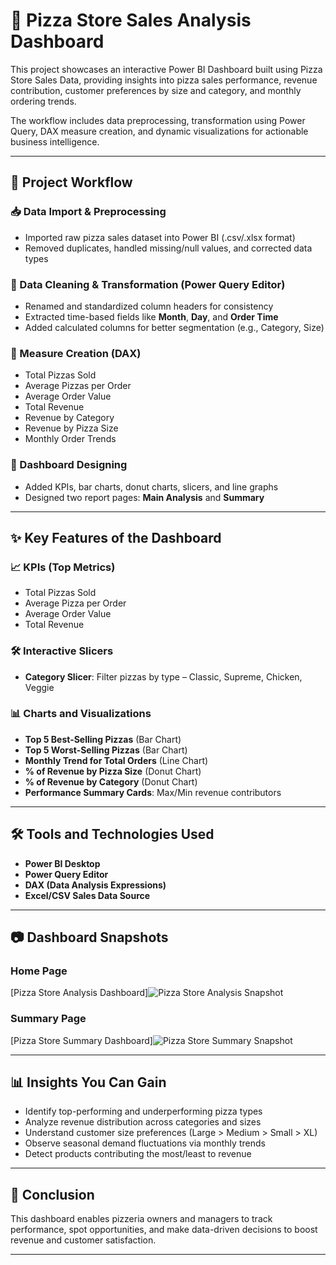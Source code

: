 # 🍕 Pizza Store Sales Analysis Dashboard 

This project showcases an interactive Power BI Dashboard built using Pizza Store Sales Data, providing insights into pizza sales performance, revenue contribution, customer preferences by size and category, and monthly ordering trends.

The workflow includes data preprocessing, transformation using Power Query, DAX measure creation, and dynamic visualizations for actionable business intelligence.

---

## 📌 Project Workflow

### 📥 Data Import & Preprocessing

- Imported raw pizza sales dataset into Power BI (.csv/.xlsx format)
- Removed duplicates, handled missing/null values, and corrected data types

### 🧹 Data Cleaning & Transformation (Power Query Editor)

- Renamed and standardized column headers for consistency
- Extracted time-based fields like **Month**, **Day**, and **Order Time**
- Added calculated columns for better segmentation (e.g., Category, Size)

### 📐 Measure Creation (DAX)

- Total Pizzas Sold  
- Average Pizzas per Order  
- Average Order Value  
- Total Revenue  
- Revenue by Category  
- Revenue by Pizza Size  
- Monthly Order Trends  

### 🎨 Dashboard Designing

- Added KPIs, bar charts, donut charts, slicers, and line graphs
- Designed two report pages: **Main Analysis** and **Summary**

---

## ✨ Key Features of the Dashboard

### 📈 KPIs (Top Metrics)

- Total Pizzas Sold  
- Average Pizza per Order  
- Average Order Value  
- Total Revenue  

### 🛠 Interactive Slicers

- **Category Slicer**: Filter pizzas by type – Classic, Supreme, Chicken, Veggie  


### 📊 Charts and Visualizations

- **Top 5 Best-Selling Pizzas** (Bar Chart)  
- **Top 5 Worst-Selling Pizzas** (Bar Chart)  
- **Monthly Trend for Total Orders** (Line Chart)  
- **% of Revenue by Pizza Size** (Donut Chart)  
- **% of Revenue by Category** (Donut Chart)  
- **Performance Summary Cards**: Max/Min revenue contributors

---

## 🛠 Tools and Technologies Used

- **Power BI Desktop**  
- **Power Query Editor**  
- **DAX (Data Analysis Expressions)**  
- **Excel/CSV Sales Data Source**  

---

## 📷 Dashboard Snapshots

### Home Page  
[Pizza Store Analysis Dashboard]![Pizza Store Analysis Snapshot](https://github.com/user-attachments/assets/b9daa5f2-7cd1-45be-9861-30fe81faf3f5)


### Summary Page  
[Pizza Store Summary Dashboard]![Pizza Store Summary Snapshot](https://github.com/user-attachments/assets/75ce719e-a491-488c-b872-c08b575fa60a)


---

## 📊 Insights You Can Gain

- Identify top-performing and underperforming pizza types  
- Analyze revenue distribution across categories and sizes  
- Understand customer size preferences (Large > Medium > Small > XL)  
- Observe seasonal demand fluctuations via monthly trends  
- Detect products contributing the most/least to revenue

---

## 🎯 Conclusion

This dashboard enables pizzeria owners and managers to track performance, spot opportunities, and make data-driven decisions to boost revenue and customer satisfaction.

---




